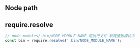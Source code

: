 ## Node path
## require.resolve

```js
// node_modules/.bin/NODE_MODULE_NAME 可执行文件 软链接到模块中
const bin = require.resolve('.bin/NODE_MODULE_NAME');
```
